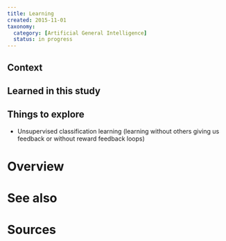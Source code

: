 ```yaml
---
title: Learning
created: 2015-11-01
taxonomy:
  category: [Artificial General Intelligence]
  status: in progress
---
```


## Context

## Learned in this study

## Things to explore

* Unsupervised classification learning (learning without others giving us feedback or without reward feedback loops)

# Overview

# See also

# Sources
